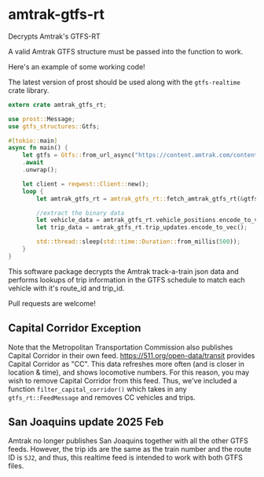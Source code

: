 # amtrak-gtfs-rt
Decrypts Amtrak's GTFS-RT

A valid Amtrak GTFS structure must be passed into the function to work.

Here's an example of some working code!

The latest version of prost should be used along with the `gtfs-realtime` crate library.

```rust 
extern crate amtrak_gtfs_rt;

use prost::Message;
use gtfs_structures::Gtfs;

#[tokio::main]
async fn main() {
    let gtfs = Gtfs::from_url_async("https://content.amtrak.com/content/gtfs/GTFS.zip")
    .await
    .unwrap();

    let client = reqwest::Client::new();
    loop {
        let amtrak_gtfs_rt = amtrak_gtfs_rt::fetch_amtrak_gtfs_rt(&gtfs, &client).await.unwrap();

        //extract the binary data
        let vehicle_data = amtrak_gtfs_rt.vehicle_positions.encode_to_vec();
        let trip_data = amtrak_gtfs_rt.trip_updates.encode_to_vec();

        std::thread::sleep(std::time::Duration::from_millis(500));
    }
}
```

This software package decrypts the Amtrak track-a-train json data and performs lookups of trip information in the GTFS schedule to match each vehicle with it's route_id and trip_id.

Pull requests are welcome!

## Capital Corridor Exception
Note that the Metropolitan Transportation Commission also publishes Capital Corridor in their own feed.
https://511.org/open-data/transit provides Capital Corridor as "CC". This data refreshes more often (and is closer in location & time), and shows locomotive numbers.
For this reason, you may wish to remove Capital Corridor from this feed.
Thus, we've included a function `filter_capital_corridor()` which takes in any `gtfs_rt::FeedMessage` and removes CC vehicles and trips.

## San Joaquins update 2025 Feb

Amtrak no longer publishes San Joaquins together with all the other GTFS feeds. However, the trip ids are the same as the train number and the route ID is `SJ2`, and thus, this realtime feed is intended to work with both GTFS files.